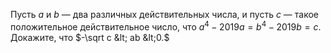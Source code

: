 Пусть $a$ и $b$ — два различных действительных числа, и пусть $c$ — такое положительное действительное число, что $a^4 - 2019a = b^4- 2019b = c.$ Докажите, что $-\sqrt c &lt; ab &lt;0.$